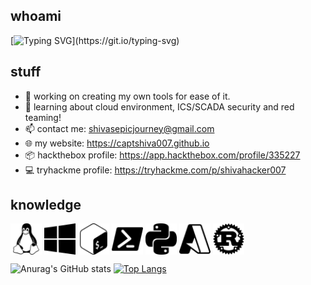 ## whoami

[![Typing SVG](https://readme-typing-svg.demolab.com/?lines=Hey+hey!+I+am+Shiva;just+your+average+guy+who+loves+cyberSecurity,+coding,+music,+mili-tech+and+self-defense!)](https://git.io/typing-svg)

## stuff

- 🔭 working on creating my own tools for ease of it.
- 🌱 learning about cloud environment, ICS/SCADA security and red teaming!
- 📫 contact me: shivasepicjourney@gmail.com
- 🌐 my website: https://captshiva007.github.io
- 📦 hackthebox profile: https://app.hackthebox.com/profile/335227
- 💻 tryhackme profile: https://tryhackme.com/p/shivahacker007

## knowledge

<p align="left">
<a target="blank"><img align="center" src="linux.svg" alt="" height="50" /></a>
<a target="blank"><img align="center" src="windows10.svg" alt="" height="50" /></a>
<a target="blank"><img align="center" src="gnubash.svg" alt="" height="50" /></a>
<a target="blank"><img align="center" src="powershell.svg" alt="" height="50" /></a>
<a target="blank"><img align="center" src="python.svg" alt="" height="50" /></a>
<a target="blank"><img align="center" src="microsoftazure.svg" alt="" height="50" /></a>
<a target="blank"><img align="center" src="rust.svg" alt="https://rust-lang.org/" height="50" /></a>
</p>



![Anurag's GitHub stats](https://github-readme-stats.vercel.app/api?username=captshiva007&show_icons=true&theme=cobalt)
[![Top Langs](https://github-readme-stats.vercel.app/api/top-langs/?username=captshiva007&lang_count=4&layout=compact)](https://github.com/captshiva007/)
